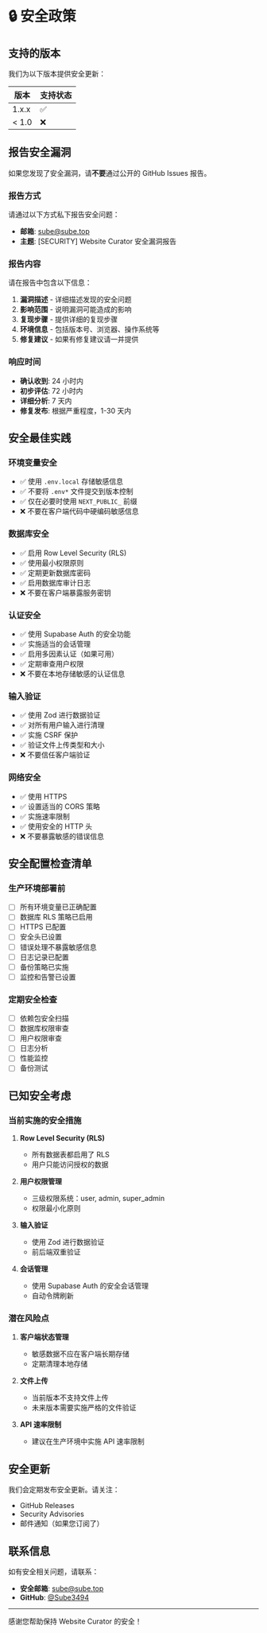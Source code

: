 # 🔒 安全政策

## 支持的版本

我们为以下版本提供安全更新：

| 版本 | 支持状态 |
| --- | --- |
| 1.x.x | ✅ |
| < 1.0 | ❌ |

## 报告安全漏洞

如果您发现了安全漏洞，请**不要**通过公开的 GitHub Issues 报告。

### 报告方式

请通过以下方式私下报告安全问题：

- **邮箱**: sube@sube.top
- **主题**: [SECURITY] Website Curator 安全漏洞报告

### 报告内容

请在报告中包含以下信息：

1. **漏洞描述** - 详细描述发现的安全问题
2. **影响范围** - 说明漏洞可能造成的影响
3. **复现步骤** - 提供详细的复现步骤
4. **环境信息** - 包括版本号、浏览器、操作系统等
5. **修复建议** - 如果有修复建议请一并提供

### 响应时间

- **确认收到**: 24 小时内
- **初步评估**: 72 小时内
- **详细分析**: 7 天内
- **修复发布**: 根据严重程度，1-30 天内

## 安全最佳实践

### 环境变量安全

- ✅ 使用 `.env.local` 存储敏感信息
- ✅ 不要将 `.env*` 文件提交到版本控制
- ✅ 仅在必要时使用 `NEXT_PUBLIC_` 前缀
- ❌ 不要在客户端代码中硬编码敏感信息

### 数据库安全

- ✅ 启用 Row Level Security (RLS)
- ✅ 使用最小权限原则
- ✅ 定期更新数据库密码
- ✅ 启用数据库审计日志
- ❌ 不要在客户端暴露服务密钥

### 认证安全

- ✅ 使用 Supabase Auth 的安全功能
- ✅ 实施适当的会话管理
- ✅ 启用多因素认证（如果可用）
- ✅ 定期审查用户权限
- ❌ 不要在本地存储敏感的认证信息

### 输入验证

- ✅ 使用 Zod 进行数据验证
- ✅ 对所有用户输入进行清理
- ✅ 实施 CSRF 保护
- ✅ 验证文件上传类型和大小
- ❌ 不要信任客户端验证

### 网络安全

- ✅ 使用 HTTPS
- ✅ 设置适当的 CORS 策略
- ✅ 实施速率限制
- ✅ 使用安全的 HTTP 头
- ❌ 不要暴露敏感的错误信息

## 安全配置检查清单

### 生产环境部署前

- [ ] 所有环境变量已正确配置
- [ ] 数据库 RLS 策略已启用
- [ ] HTTPS 已配置
- [ ] 安全头已设置
- [ ] 错误处理不暴露敏感信息
- [ ] 日志记录已配置
- [ ] 备份策略已实施
- [ ] 监控和告警已设置

### 定期安全检查

- [ ] 依赖包安全扫描
- [ ] 数据库权限审查
- [ ] 用户权限审查
- [ ] 日志分析
- [ ] 性能监控
- [ ] 备份测试

## 已知安全考虑

### 当前实施的安全措施

1. **Row Level Security (RLS)**
   - 所有数据表都启用了 RLS
   - 用户只能访问授权的数据

2. **用户权限管理**
   - 三级权限系统：user, admin, super_admin
   - 权限最小化原则

3. **输入验证**
   - 使用 Zod 进行数据验证
   - 前后端双重验证

4. **会话管理**
   - 使用 Supabase Auth 的安全会话管理
   - 自动令牌刷新

### 潜在风险点

1. **客户端状态管理**
   - 敏感数据不应在客户端长期存储
   - 定期清理本地存储

2. **文件上传**
   - 当前版本不支持文件上传
   - 未来版本需要实施严格的文件验证

3. **API 速率限制**
   - 建议在生产环境中实施 API 速率限制

## 安全更新

我们会定期发布安全更新。请关注：

- GitHub Releases
- Security Advisories
- 邮件通知（如果您订阅了）

## 联系信息

如有安全相关问题，请联系：

- **安全邮箱**: sube@sube.top
- **GitHub**: [@Sube3494](https://github.com/Sube3494)

---

感谢您帮助保持 Website Curator 的安全！
